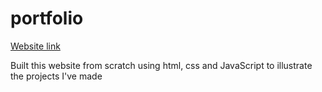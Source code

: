 # portfolio
<a href="[https://example.com](https://mohamedsuwan.github.io/portfolio)" target="_blank">Website link</a>

Built this website from scratch using html, css and JavaScript to illustrate the projects I've made
